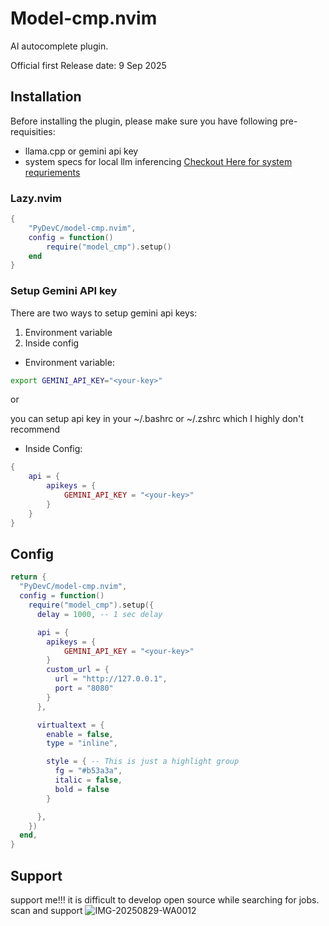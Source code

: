 # Model-cmp.nvim

AI autocomplete plugin.

Official first Release date: 9 Sep 2025
## Installation

Before installing the plugin, please make sure you have following pre-requisities:
- llama.cpp or gemini api key
- system specs for local llm inferencing [Checkout Here for system requriements]()

### Lazy.nvim

```lua
{
    "PyDevC/model-cmp.nvim",
    config = function()
        require("model_cmp").setup()
    end
}
```

### Setup Gemini API key

There are two ways to setup gemini api keys:
1. Environment variable
2. Inside config

- Environment variable: 
```bash
export GEMINI_API_KEY="<your-key>"
```

 or

you can setup api key in your ~/.bashrc or ~/.zshrc which I highly don't recommend

- Inside Config:

```lua
{
    api = {
        apikeys = {
            GEMINI_API_KEY = "<your-key>"
        }
    }
}
```

## Config

```lua
return {
  "PyDevC/model-cmp.nvim",
  config = function()
    require("model_cmp").setup({
      delay = 1000, -- 1 sec delay

      api = {
        apikeys = {
            GEMINI_API_KEY = "<your-key>"
        }
        custom_url = {
          url = "http://127.0.0.1",
          port = "8080"
        }
      },

      virtualtext = {
        enable = false,
        type = "inline",

        style = { -- This is just a highlight group
          fg = "#b53a3a",
          italic = false,
          bold = false
        }

      },
    })
  end,
}
```

## Support

support me!!! it is difficult to develop open source while searching for jobs. scan and support
![IMG-20250829-WA0012](https://github.com/user-attachments/assets/e86526b6-6819-4ae5-a3b7-6698af3f03ee)
